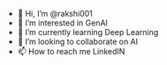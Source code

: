 - 👋 Hi, I’m @rakshi001
- 👀 I’m interested in GenAI
- 🌱 I’m currently learning Deep Learning
- 💞️ I’m looking to collaborate on AI
- 📫 How to reach me LinkedIN

<!---
rakshi001/rakshi001 is a ✨ special ✨ repository because its `README.md` (this file) appears on your GitHub profile.
You can click the Preview link to take a look at your changes.
--->
